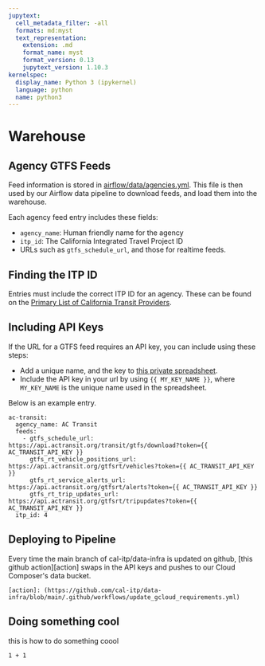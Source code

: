 ```yaml
---
jupytext:
  cell_metadata_filter: -all
  formats: md:myst
  text_representation:
    extension: .md
    format_name: myst
    format_version: 0.13
    jupytext_version: 1.10.3
kernelspec:
  display_name: Python 3 (ipykernel)
  language: python
  name: python3
---
```


# Warehouse

## Agency GTFS Feeds

Feed information is stored in [airflow/data/agencies.yml](https://github.com/cal-itp/data-infra/blob/main/airflow/data/agencies.yml).
This file is then used by our Airflow data pipeline to download feeds, and load them into the warehouse.

Each agency feed entry includes these fields:

* `agency_name`: Human friendly name for the agency
* `itp_id`: The California Integrated Travel Project ID
* URLs such as `gtfs_schedule_url`, and those for realtime feeds.

## Finding the ITP ID

Entries must include the correct ITP ID for an agency.
These can be found on the [Primary List of California Transit Providers](https://docs.google.com/spreadsheets/d/105oar4q_Z3yihDeUlP-VnYpJ0N9Mfs7-q4TnribqYLU/edit?usp=sharing).

## Including API Keys

If the URL for a GTFS feed requires an API key, you can include using these steps:

* Add a unique name, and the key to [this private spreadsheet](https://docs.google.com/spreadsheets/d/1Fp7sesSMS6VOIndTLTKcyyN2qHj6najKAaN-I9_3SFo/edit?usp=sharing).
* Include the API key in your url by using `{{ MY_KEY_NAME }}`, where `MY_KEY_NAME`
  is the unique name used in the spreadsheet.

Below is an example entry.

```
ac-transit:
  agency_name: AC Transit
  feeds:
    - gtfs_schedule_url: https://api.actransit.org/transit/gtfs/download?token={{ AC_TRANSIT_API_KEY }}
      gtfs_rt_vehicle_positions_url: https://api.actransit.org/gtfsrt/vehicles?token={{ AC_TRANSIT_API_KEY }}
      gtfs_rt_service_alerts_url: https://api.actransit.org/gtfsrt/alerts?token={{ AC_TRANSIT_API_KEY }}
      gtfs_rt_trip_updates_url: https://api.actransit.org/gtfsrt/tripupdates?token={{ AC_TRANSIT_API_KEY }}
  itp_id: 4
```

## Deploying to Pipeline

Every time the main branch of cal-itp/data-infra is updated on github,
[this github action][action] swaps in the API keys and pushes to our Cloud Composer's data bucket.

```
[action]: (https://github.com/cal-itp/data-infra/blob/main/.github/workflows/update_gcloud_requirements.yml)
```
## Doing something cool

this is how to do something coool

```{code-cell}
1 + 1
```
